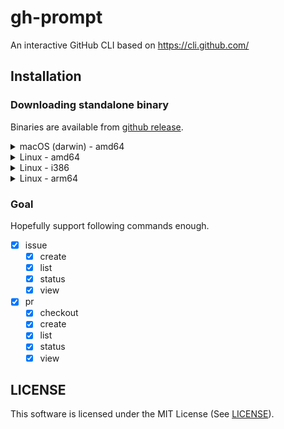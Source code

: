 # gh-prompt

An interactive GitHub CLI based on https://cli.github.com/

## Installation

### Downloading standalone binary

Binaries are available from [github release](https://github.com/c-bata/gh-prompt/releases).

<details>
<summary>macOS (darwin) - amd64</summary>

```
wget https://github.com/c-bata/gh-prompt/releases/download/v0.1.0/gh-prompt_v0.1.0_darwin_amd64.zip
unzip gh-prompt_v0.1.0_darwin_amd64.zip
chmod +x gh-prompt
sudo mv ./gh-prompt /usr/local/bin/gh-prompt
```

</details>

<details>
<summary>Linux - amd64</summary>

```
wget https://github.com/c-bata/gh-prompt/releases/download/v0.1.0/gh-prompt_v0.1.0_linux_amd64.zip
unzip gh-prompt_v0.1.0_linux_amd64.zip
chmod +x gh-prompt
sudo mv ./gh-prompt /usr/local/bin/gh-prompt
```

</details>


<details>
<summary>Linux - i386</summary>

```
wget https://github.com/c-bata/gh-prompt/releases/download/v0.1.0/gh-prompt_v0.1.0_linux_386.zip
unzip gh-prompt_v0.1.0_linux_386.zip
chmod +x gh-prompt
sudo mv ./gh-prompt /usr/local/bin/gh-prompt
```

</details>

<details>
<summary>Linux - arm64</summary>

```
wget https://github.com/c-bata/gh-prompt/releases/download/v0.1.0/gh-prompt_v0.1.0_linux_arm64.zip
unzip gh-prompt_v0.1.0_linux_arm64.zip
chmod +x gh-prompt
sudo mv ./gh-prompt /usr/local/bin/gh-prompt
```

</details>


### Goal

Hopefully support following commands enough.

* [x] issue
    * [x] create
    * [x] list
    * [x] status
    * [x] view
* [x] pr
    * [x] checkout
    * [x] create
    * [x] list
    * [x] status
    * [x] view

## LICENSE

This software is licensed under the MIT License (See [LICENSE](./LICENSE)).
